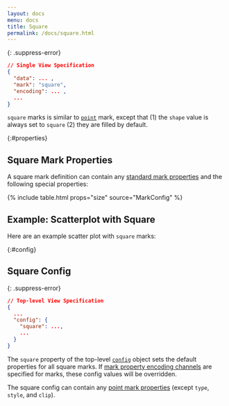 ```yaml
---
layout: docs
menu: docs
title: Square
permalink: /docs/square.html
---
```


{: .suppress-error}

```json
// Single View Specification
{
  "data": ... ,
  "mark": "square",
  "encoding": ... ,
  ...
}
```

`square` marks is similar to [`point`](point.html) mark, except that (1) the `shape` value is always set to `square` (2) they are filled by default.

{:#properties}

## Square Mark Properties

A square mark definition can contain any [standard mark properties](mark.html#mark-def) and the following special properties:

{% include table.html props="size" source="MarkConfig" %}

## Example: Scatterplot with Square

Here are an example scatter plot with `square` marks:

<span class="vl-example" data-name="square"></span>

{:#config}

## Square Config

{: .suppress-error}

```json
// Top-level View Specification
{
  ...
  "config": {
    "square": ...,
    ...
  }
}
```

The `square` property of the top-level [`config`](config.html) object sets the default properties for all square marks. If [mark property encoding channels](encoding.html#mark-prop) are specified for marks, these config values will be overridden.

The square config can contain any [point mark properties](#properties) (except `type`, `style`, and `clip`).
